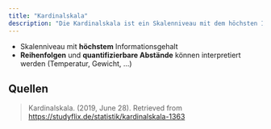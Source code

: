 ```yaml
---
title: "Kardinalskala"
description: "Die Kardinalskala ist ein Skalenniveau mit dem höchsten Informationsgehalt, das Reihenfolgen und quantifizierbare Abstände ermöglicht. Sie wird für Messungen wie Temperatur oder Gewicht verwendet, wo Differenzen und Verhältnisse interpretiert werden können."
---
```


- Skalenniveau mit **höchstem** Informationsgehalt
- **Reihenfolgen** und **quantifizierbare Abstände** können interpretiert werden (Temperatur, Gewicht, ...)

## Quellen

> Kardinalskala. (2019, June 28). Retrieved from https://studyflix.de/statistik/kardinalskala-1363